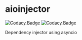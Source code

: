 # aioinjector

[![Codacy Badge](https://api.codacy.com/project/badge/Grade/27ef800ccbe94ea1b8363ebb84a25b25)](https://www.codacy.com/manual/jjalvarezl/aioinjector?utm_source=github.com&amp;utm_medium=referral&amp;utm_content=CleanwareSolutions/aioinjector&amp;utm_campaign=Badge_Grade) [![Codacy Badge](https://api.codacy.com/project/badge/Coverage/27ef800ccbe94ea1b8363ebb84a25b25)](https://www.codacy.com/manual/jjalvarezl/aioinjector?utm_source=github.com&utm_medium=referral&utm_content=CleanwareSolutions/aioinjector&utm_campaign=Badge_Coverage)

Dependency injector using asyncio
